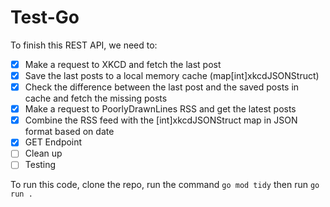 # Test-Go

To finish this REST API, we need to:

- [X] Make a request to XKCD and fetch the last post
- [X] Save the last posts to a local memory cache (map[int]xkcdJSONStruct)
- [X] Check the difference between the last post and the saved posts in cache and fetch the missing posts
- [X] Make a request to PoorlyDrawnLines RSS and get the latest posts
- [X] Combine the RSS feed with the [int]xkcdJSONStruct map in JSON format based on date
- [X] GET Endpoint
- [ ] Clean up
- [ ] Testing

To run this code, clone the repo, run the command `go mod tidy` then run `go run .`